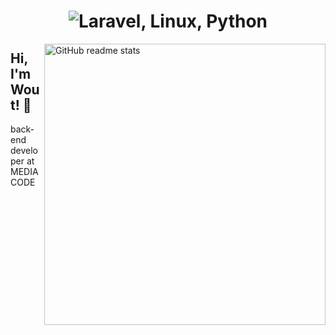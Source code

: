 <h1 align=center><img src="https://readme-typing-svg.herokuapp.com?font=fira+code&color=%8d98cf&size=22&center=true&vCenter=true&lines=Laravel%2C+Linux%2C+Python;MySQL%2C+Bash%2C+PHP" alt="Laravel, Linux, Python"></h1>

<img src="https://github-readme-stats.vercel.app/api?username=woutmeijer&hide=stars,prs&theme=onedark&show_icons=true&include_all_commits=true&hide_border=true&custom_title=woutmeijer%27s&nbsp;Stats&title_color=8d98cf&icon_color=8d98cf&text_color=dfbf8e&bg_color=282828&count_private=true" alt="GitHub readme stats" width=450px align=right>

## Hi, I'm Wout! 🚀

back-end developer at MEDIACODE
